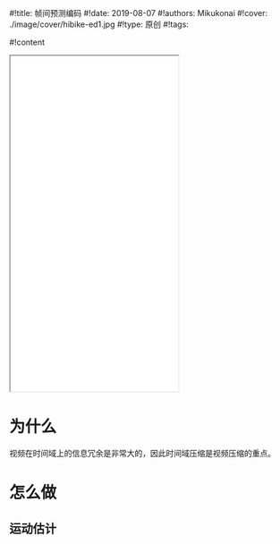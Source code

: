 
#!title:    帧间预测编码
#!date:     2019-08-07
#!authors:  Mikukonai
#!cover:    ./image/cover/hibike-ed1.jpg
#!type:     原创
#!tags:     

#!content

<iframe class="MikumarkIframe" src="./html/帧间预测编码.html" height="600px"></iframe>

# 为什么

视频在时间域上的信息冗余是非常大的，因此时间域压缩是视频压缩的重点。

# 怎么做

## 运动估计
